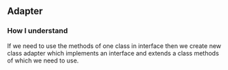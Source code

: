 ## Adapter 

### How I understand
If we need to use the methods of one class in interface then we create new class adapter which implements an interface and extends a class methods of which we need to use.